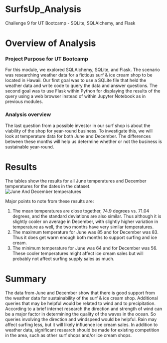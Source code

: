 # SurfsUp_Analysis
Challenge 9 for UT Bootcamp - SQLite, SQLAlchemy, and Flask

# Overview of Analysis 

### Project Purpose for UT Bootcamp
For this module, we explored SQLAlchemy, SQLite, and Flask. The scenario was researching weather data for a fictious surf & ice cream shop to be located in Hawaii. Our first goal was to use a SQLite file that held the weather data and write code to query the data and answer questions. The second goal was to use Flask within Python for displaying the results of the query using a web browser instead of within Jupyter Notebook as in previous modules.

### Analysis overview
The last question from a possible investor in our surf shop is about the viability of the shop for year-round business. To investigate this, we will look at temperature data for both June and December. The differences between these months will help us determine whether or not the business is sustainable year-round.


# Results
The tables show the results for all June temperatures and December temperatures for the dates in the dataset.
![June And December temperatures](_insert_link)

Major points to note from these results are:
1. The mean temperatures are close together, 74.9 degrees vs. 71.04 degrees, and the standard deviations are also similar. Thus although it is slightly cooler on average in December, with slightly higher variation in temperature as well, the two months have very similar temperatures.
2. The maximum temperature for June was 85 and for December was 83. Thus it does get warm enough both months to support surfing and ice cream.
3. The minimum temperature for June was 64 and for December was 56. These cooler temperatures might affect ice cream sales but will probably not affect surfing supply sales as much.


# Summary
The data from June and December show that there is good support from the weather data for sustainability of the surf & ice cream shop. Additional queries that may be helpful would be related to wind and to precipitation. According to a brief internet research the direction and strength of wind can be a major factor in determining the quality of the waves in the ocean. So queries involving the direction and windspeed would be helpful. Rain may affect surfing less, but it will likely influence ice cream sales. In addition to weather data, significant research should be made for existing competition in the area, such as other surf shops and/or ice cream shops. 

